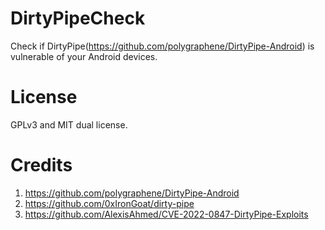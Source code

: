 # DirtyPipeCheck

Check if DirtyPipe(https://github.com/polygraphene/DirtyPipe-Android) is vulnerable of your Android devices.

# License

GPLv3 and MIT dual license.

# Credits

1. https://github.com/polygraphene/DirtyPipe-Android
2. https://github.com/0xIronGoat/dirty-pipe
3. https://github.com/AlexisAhmed/CVE-2022-0847-DirtyPipe-Exploits